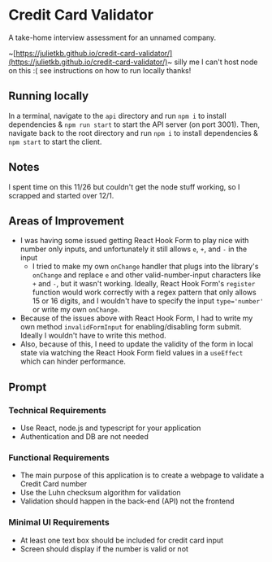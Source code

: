 # Credit Card Validator

A take-home interview assessment for an unnamed company.

~[https://julietkb.github.io/credit-card-validator/](https://julietkb.github.io/credit-card-validator/)~ silly me I can't host node on this :( see instructions on how to run locally thanks!

## Running locally

In a terminal, navigate to the `api` directory and run `npm i` to install dependencies & `npm run start` to start the API server (on port 3001). Then, navigate back to the root directory and run `npm i` to install dependencies & `npm start` to start the client.


## Notes

I spent time on this 11/26 but couldn't get the node stuff working, so I scrapped and started over 12/1.


## Areas of Improvement

- I was having some issued getting React Hook Form to play nice with number only inputs, and unfortunately it still allows `e`, `+`, and `-` in the input
  - I tried to make my own `onChange` handler that plugs into the library's `onChange` and replace `e` and other valid-number-input characters like `+` and `-`, but it wasn't working. Ideally, React Hook Form's `register` function would work correctly with a regex pattern that only allows 15 or 16 digits, and I wouldn't have to specify the input `type='number'` or write my own `onChange`.
- Because of the issues above with React Hook Form, I had to write my own method `invalidFormInput` for enabling/disabling form submit. Ideally I wouldn't have to write this method.
- Also, because of this, I need to update the validity of the form in local state via watching the React Hook Form field values in a `useEffect` which can hinder performance.

## Prompt

### Technical Requirements
- Use React, node.js and typescript for your application
- Authentication and DB are not needed

### Functional Requirements
- The main purpose of this application is to create a webpage to validate a Credit Card number
- Use the Luhn checksum algorithm for validation
- Validation should happen in the back-end (API) not the frontend

### Minimal UI Requirements
- At least one text box should be included for credit card input
- Screen should display if the number is valid or not

